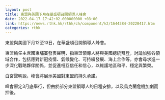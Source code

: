 ```yaml
---
layout: post
title: 東盟與美國下月在華盛頓召開領導人峰會
date: 2022-04-17 17:42:02.000000000 +08:00
link: https://news.rthk.hk/rthk/ch/component/k2/1644384-20220417.htm
categories: rthk
---
```


東盟與美國下月12至13日，在華盛頓召開領導人峰會。

東盟輪任主席國柬埔寨發表聲明，指東盟領導人將與美國總統拜登，討論加強各領域合作，包括應對新冠疫情、氣候變化、可持續發展、海上合作等，亦會尋求進一步深化戰略夥伴關係，並促進相互信任和信心，以維護地區和平、穩定與繁榮。

白宮聲明說，峰會將展示美國對東盟的持久承諾。

峰會原定3月底舉行，但由於部分東盟領導人的日程安排，以及烏克蘭危機加劇而押後。
